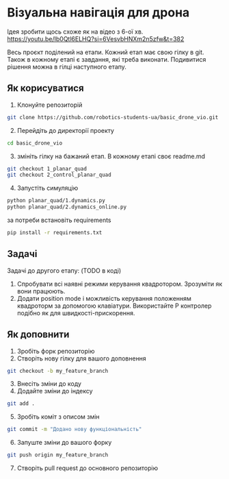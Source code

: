# Візуальна навігація для дрона
Ідея зробити щось схоже як на відео з 6-ої хв.  https://youtu.be/Ib0Qtl6ELHQ?si=6VesvbHNXm2n5zfw&t=382 

Весь проєкт поділений на етапи. Кожний етап має свою гілку в git.
Також в кожному етапі є завдання, які треба виконати.
Подивитися рішення можна в гілці наступного етапу.


## Як корисуватися
1. Клонуйте репозиторій
```bash
git clone https://github.com/robotics-students-ua/basic_drone_vio.git
```
2. Перейдіть до директорії проекту
```bash
cd basic_drone_vio
```
3. змініть гілку на бажаний етап. В кожному етапі своє readme.md
```bash
git checkout 1_planar_quad
git checkout 2_control_planar_quad
```
4. Запустіть симуляцію
```bash
python planar_quad/1.dynamics.py
python planar_quad/2.dynamics_online.py
```
за потреби встановіть requirements
```bash
pip install -r requirements.txt
```
## Задачі
Задачі до другого етапу: (TODO в коді)
1. Спробувати всі наявні режими керування квадротором. Зрозуміти як вони працюють.
2. Додати position mode і можливість керування положенням квадроторм за допомогою клавіатури. Використайте Р контролер подібно як для швидкості-прискорення.


## Як доповнити
1. Зробіть форк репозиторію
2. Створіть нову гілку для вашого доповнення
```bash
git checkout -b my_feature_branch
```
3. Внесіть зміни до коду
4. Додайте зміни до індексу
```bash
git add .
```
5. Зробіть коміт з описом змін
```bash
git commit -m "Додано нову функціональність"
```
6. Запуште зміни до вашого форку
```bash
git push origin my_feature_branch
```
7. Створіть pull request до основного репозиторію


